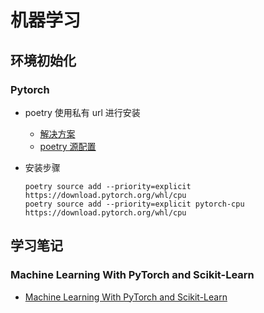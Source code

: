 # 机器学习

## 环境初始化

### Pytorch

- poetry 使用私有 url 进行安装
  - [解决方案](https://github.com/python-poetry/poetry/issues/7685#issuecomment-1632693935)
  - [poetry 源配置](https://python-poetry.org/docs/repositories/#supplemental-package-sources)
- 安装步骤

  ```shell
  poetry source add --priority=explicit https://download.pytorch.org/whl/cpu
  poetry source add --priority=explicit pytorch-cpu https://download.pytorch.org/whl/cpu
  ```

## 学习笔记

### Machine Learning With PyTorch and Scikit-Learn

- [Machine Learning With PyTorch and Scikit-Learn](notebook/Machine%20Learning%20With%20Pytorch%20and%20Scikit-Learn/README.md)
